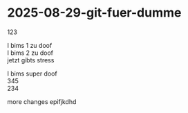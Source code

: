# 2025-08-29-git-fuer-dumme

123

I bims 1 zu doof  
I bims 2 zu doof  
jetzt gibts stress

I bims super doof  
345  
234  

more changes
epifjkdhd
